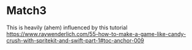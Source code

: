# Match3

This is heavily (ahem) influenced by this tutorial https://www.raywenderlich.com/55-how-to-make-a-game-like-candy-crush-with-spritekit-and-swift-part-1#toc-anchor-009
